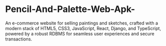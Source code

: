 # Pencil-And-Palette-Web-Apk-
An e-commerce website for selling paintings and sketches, crafted with a modern stack of HTML5, CSS3, JavaScript, React, Django, and TypeScript, powered by a robust RDBMS for seamless user experiences and secure transactions.
